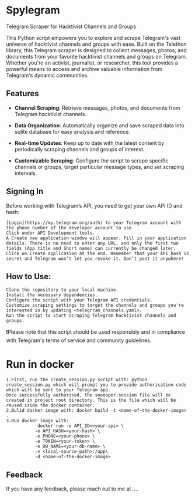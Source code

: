 # Spylegram
Telegram Scraper for Hacktivist Channels and Groups

This Python script empowers you to explore and scrape Telegram's vast universe of hacktivist channels and groups with ease. Built on the Telethon library, this Telegram scraper is designed to collect messages, photos, and documents from your favorite hacktivist channels and groups on Telegram. Whether you're an activist, journalist, or researcher, this tool provides a powerful means to access and archive valuable information from Telegram's dynamic communities.

## Features
- **Channel Scraping**: Retrieve messages, photos, and documents from Telegram hacktivist channels.

- **Data Organization**: Automatically organize and save scraped data into sqlite database for easy analysis and reference.

- **Real-time Updates**: Keep up to date with the latest content by periodically scraping channels and groups of interest.

- **Customizable Scraping**: Configure the script to scrape specific channels or groups, target particular message types, and set scraping intervals.


## Signing In

Before working with Telegram’s API, you need to get your own API ID and hash:

    [Login](https://my.telegram.org/auth) to your Telegram account with the phone number of the developer account to use.
    Click under API Development tools.
    A Create new application window will appear. Fill in your application details. There is no need to enter any URL, and only the first two fields (App title and Short name) can currently be changed later.
    Click on Create application at the end. Remember that your API hash is secret and Telegram won’t let you revoke it. Don’t post it anywhere!


## How to Use:

    Clone the repository to your local machine.
    Install the necessary dependencies.
    Configure the script with your Telegram API credentials.
    Customize scraping settings to target the channels and groups you're interested in by updating <telegrram_channels.yaml>.
    Run the script to start scraping Telegram hacktivist channels and groups.

❗Please note that this script should be used responsibly and in compliance with Telegram's terms of service and community guidelines.


# Run in docker
    1.First, run the create_session.py script with: python create_session.py which will prompt you to provide authorisation code which will be sent to your Telegram app.
    Once successfully authorised, the snoooper.session file will be created in project root directory. This is the file which will be reused iside the docker container.
    2.Bulid docker image with: docker build -t <name-of-the-docker-image> .
    3.Run docker image with: 
                docker run -e API_ID=<your-api> \
               -e API_HASH=<your-hash> \
               -e PHONE=<your-phone> \
               -e TOKEN=<your-token> \
               -e DB_NAME=<your-db-name> \
               -v <local-source-path>:/app\
               -d <name-of-the-docker-image>


## Feedback

If you have any feedback, please reach out to me at ....
